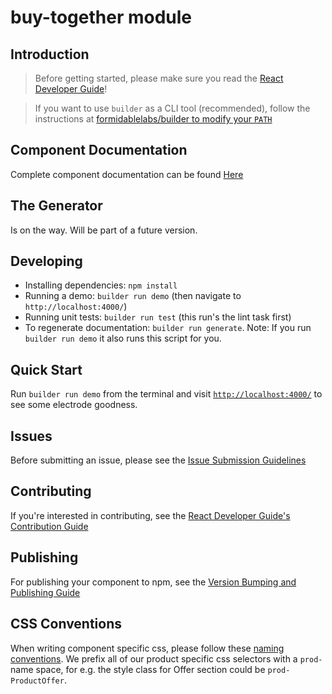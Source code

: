 buy-together module
==================

## Introduction

> Before getting started, please make sure you read the [React Developer Guide](https://gecgithub01.walmart.com/react/react-dev-guide)!

> If you want to use `builder` as a CLI tool (recommended), follow the instructions at [formidablelabs/builder to modify your `PATH`](https://github.com/formidablelabs/builder#local-install)

## Component Documentation

Complete component documentation can be found [Here](components.md)

## The Generator

Is on the way. Will be part of a future version.

## Developing

- Installing dependencies: `npm install`
- Running a demo: `builder run demo` (then navigate to `http://localhost:4000/`)
- Running unit tests: `builder run test` (this run's the lint task first)
- To regenerate documentation: `builder run generate`. Note: If you run `builder run demo` it also runs this script for you.

## Quick Start

Run `builder run demo` from the terminal and visit [`http://localhost:4000/`](http://localhost:4000/) to see some electrode goodness.

## Issues

Before submitting an issue, please see the [Issue Submission Guidelines](https://gecgithub01.walmart.com/react/react-dev-guide#submitting-issues)

## Contributing

If you're interested in contributing, see the [React Developer Guide's Contribution Guide](https://gecgithub01.walmart.com/react/react-dev-guide#contributing)

## Publishing

For publishing your component to npm, see the [Version Bumping and Publishing Guide](https://gecgithub01.walmart.com/react/react-dev-guide#version-bumping-and-publishing)

## CSS Conventions

When writing component specific css, please follow these [naming conventions](https://github.com/suitcss/suit/blob/master/doc/naming-conventions.md#components). We prefix all of our product
specific css selectors with a `prod-` name space, for e.g. the style class for Offer section could be `prod-ProductOffer`.
